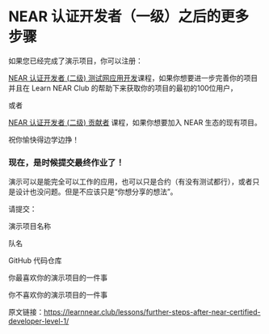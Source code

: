 
# NEAR 认证开发者（一级）之后的更多步骤

如果您已经完成了演示项目，你可以注册：

[NEAR 认证开发者 (二级) 测试网应用开发](https://learnnear.club/courses/near-certified-developer-level-2-testnet-project-track/)课程，如果你想要进一步完善你的项目并且在 Learn NEAR Club 的帮助下来获取你的项目的最初的100位用户，

或者

[NEAR 认证开发者 (二级) 贡献者](https://learnnear.club/courses/near-certified-developer-level-2-contributor-track/) 课程，如果你想要加入 NEAR 生态的现有项目。

祝你愉快得边学边挣！


### 现在，是时候提交最终作业了！

演示可以是能完全可以工作的应用，也可以只是合约（有没有测试都行），或者只是设计也没问题。但是不应该只是“你想分享的想法”。

请提交：

演示项目名称

队名

GitHub 代码仓库

你最喜欢你的演示项目的一件事

你不喜欢你的演示项目的一件事


原文链接：https://learnnear.club/lessons/further-steps-after-near-certified-developer-level-1/
